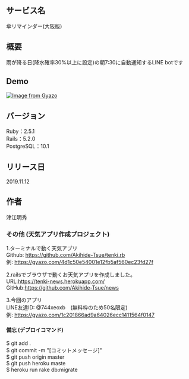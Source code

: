 ## サービス名
傘リマインダー(大阪版)

## 概要
雨が降る日(降水確率30%以上に設定)の朝7:30に自動通知するLINE botです

## Demo
[![Image from Gyazo](https://i.gyazo.com/e110b59d4416bbe7ad1d7951702d8c45.png)](https://gyazo.com/e110b59d4416bbe7ad1d7951702d8c45)

## バージョン
Ruby：2.5.1  
Rails：5.2.0  
PostgreSQL：10.1

## リリース日
2019.11.12

## 作者
津江明秀

### その他 (天気アプリ作成プロジェクト)
1.ターミナルで動く天気アプリ  
Github: https://github.com/Akihide-Tsue/tenki.rb  
例: https://gyazo.com/4d1c50e54001e12fb5af560ec23fd27f

2.railsでブラウザで動くお天気アプリを作成しました。  
  URL:https://tenki-news.herokuapp.com/  
  GitHub:https://github.com/Akihide-Tsue/news  

3.今回のアプリ  
  LINE友達ID: @744xeoxb　(無料枠のため50名限定)  
  例: https://gyazo.com/1c201866ad9a64026ecc1411564f0147


#### 備忘 (デプロイコマンド)
$ git add .  
$ git commit -m "[コミットメッセージ]"  
$ git push origin master  
$ git push heroku maste  
$ heroku run rake db:migrate  
